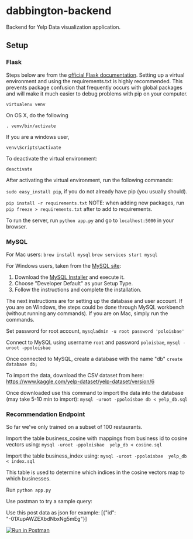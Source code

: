 # dabbington-backend
Backend for Yelp Data visualization application.

## Setup

### Flask
Steps below are from the [official Flask documentation](http://flask.pocoo.org/docs/0.12/installation/).
Setting up a virtual environment and using the requirements.txt is highly recommended. This prevents package confusion that frequently occurs with global packages
and will make it much easier to debug problems with pip on your computer.

`virtualenv venv`

On OS X, do the following

`. venv/bin/activate`

If you are a windows user,

`venv\Scripts\activate`

To deactivate the virtual environment:

`deactivate`

After activating the virtual environment, run the following commands:

`sudo easy_install pip`, if you do not already have pip (you usually should).

`pip install -r requirements.txt`
NOTE: when adding new packages, run `pip freeze > requirements.txt` after to add to requirements.

To run the server, run `python app.py` and go to `localhost:5000` in your browser.

### MySQL
For Mac users:
`brew install mysql`
`brew services start mysql`

For Windows users, taken from the [MySQL site](https://dev.mysql.com/doc/refman/5.7/en/windows-installation.html):
1. Download the [MySQL Installer](http://dev.mysql.com/downloads/installer/) and execute it.
2. Choose "Developer Default" as your Setup Type.
3. Follow the instructions and complete the installation.

The next instructions are for setting up the database and user account. If you are on Windows, the steps could be done through MySQL workbench (without running any commands). If you are on Mac, simply run the commands.

Set password for root account, `mysqladmin -u root password 'poloisbae'`

Connect to MySQL using username `root` and password `poloisbae`, `mysql -uroot -ppoloisbae`

Once connected to MySQL, create a database with the name "db" `create database db;`

To import the data, download the CSV dataset from here: https://www.kaggle.com/yelp-dataset/yelp-dataset/version/6

Once downloaded use this command to import the data into the database (may take 5-10 min to import):
`mysql -uroot -ppoloisbae db < yelp_db.sql`

### Recommendation Endpoint
So far we've only trained on a subset of 100 restaurants.

Import the table business_cosine with mappings from business id to cosine vectors using:
`mysql -uroot -ppoloisbae  yelp_db < cosine.sql`

Import the table business_index using:
`mysql -uroot -ppoloisbae  yelp_db < index.sql`

This table is used to determine which indices in the cosine vectors map to which businesses.

Run `python app.py`

Use postman to try a sample query:

Use this post data as json for example:
[{"id": "-01XupAWZEXbdNbxNg5mEg"}]

[![Run in Postman](https://run.pstmn.io/button.svg)](https://app.getpostman.com/run-collection/0c4b7492254bd553ac5a)
